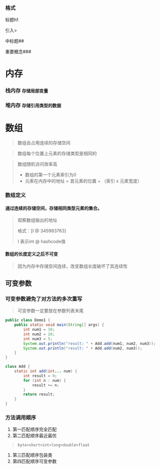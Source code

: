 ### 格式

标题h1

引入>

中标题##

重要概念###

# 内存

### 栈内存 `存储局部变量` 

### 堆内存 `存储引用类型的数据`

# 数组

> 数组会占用连续的存储空间

> 数组每个位置上元素的存储类型是相同的

> 数组随机访问效率高
>
> - 数组的第一个元素索引为0
> - 元素在内存中的地址 = 首元素的位置 + （索引 x 元素宽度）

### 数组定义

#### 通过连续的存储空间，存储相同类型元素的集合。

> 观察数组输出的地址
>
> 格式：[I @ 345983763]
>
> I 表示int @ hashcode值

#### 数组的长度定义之后不可变

> 因为内存中存储空间连续，改变数组长度破坏了其连续性

## 可变参数

### 可变参数避免了对方法的多次重写

> 可变参数一定要放在参数列表末尾

```java
public class Demo1 {
    public static void main(String[] args) {
        int num1 = 10;
        int num2 = 20;
        int num3 = 5;
        System.out.println("result: " + Add.add(num1, num2, num3));
        System.out.println("result: " + Add.add(num2, num3));
    }
}

class Add {
    static int add(int... num) {
        int result = 0;
        for (int n : num) {
            result += n;
        }
        return result;
    }
}
```

### 方法调用顺序

1. 第一匹配顺序完全匹配
2. 第二匹配顺序最近最优

> `byte>short>int>long>double>float`

1. 第三匹配顺序包装类
2. 第四匹配顺序可变参数